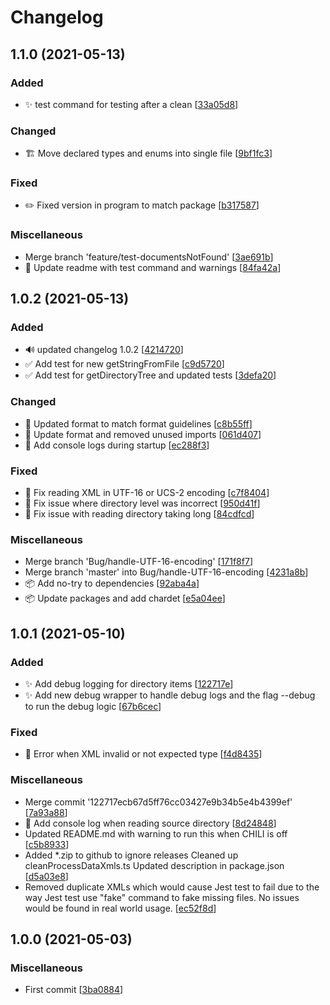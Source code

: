 # Changelog

<a name="1.1.0"></a>
## 1.1.0 (2021-05-13)

### Added

- ✨ test command for testing after a clean [[33a05d8](https://github.com/seancrowe/clean-data-xmls/commit/33a05d8290fd5a7c131a43e2d97b95a83087c94d)]

### Changed

- 🏗️ Move declared types and enums into single file [[9bf1fc3](https://github.com/seancrowe/clean-data-xmls/commit/9bf1fc387d0012f6e0404cf8a3531ccdd691234a)]

### Fixed

- ✏️ Fixed version in program to match package [[b317587](https://github.com/seancrowe/clean-data-xmls/commit/b3175873a1dff09065365cb273d58507bcd0e998)]

### Miscellaneous

-  Merge branch &#x27;feature/test-documentsNotFound&#x27; [[3ae691b](https://github.com/seancrowe/clean-data-xmls/commit/3ae691bff90da21cea381c7b0cffa0de18c96479)]
- 📝 Update readme with test command and warnings [[84fa42a](https://github.com/seancrowe/clean-data-xmls/commit/84fa42a880edbe531e8cf32ea7520583cc9a8d63)]


<a name="1.0.2"></a>
## 1.0.2 (2021-05-13)

### Added

- 🔊 updated changelog 1.0.2 [[4214720](https://github.com/seancrowe/clean-data-xmls/commit/42147201e570e46ef94cf94a28a609979410a6a4)]
- ✅ Add test for new getStringFromFile [[c9d5720](https://github.com/seancrowe/clean-data-xmls/commit/c9d5720cf84242df467efcc8615aee2b59c2398a)]
- ✅ Add test for getDirectoryTree and updated tests [[3defa20](https://github.com/seancrowe/clean-data-xmls/commit/3defa20ddc55bbdbdc820827281a0f4aca23cd4e)]

### Changed

- 🎨 Updated format to match format guidelines [[c8b55ff](https://github.com/seancrowe/clean-data-xmls/commit/c8b55ff4b714cfe5043a223d3563aac1be4f47d1)]
- 🎨 Update format and removed unused imports [[061d407](https://github.com/seancrowe/clean-data-xmls/commit/061d407c4ebdf048bb0f2840f63c7a11d97ef41f)]
- 💬 Add console logs during startup [[ec288f3](https://github.com/seancrowe/clean-data-xmls/commit/ec288f350223770543b1a0ac67c7dce32d577bfb)]

### Fixed

- 🐛 Fix reading XML in UTF-16 or UCS-2 encoding [[c7f8404](https://github.com/seancrowe/clean-data-xmls/commit/c7f840487456359de2a488c4772ff40d45182177)]
- 🐛 Fix issue where directory level was incorrect [[950d41f](https://github.com/seancrowe/clean-data-xmls/commit/950d41f4954fcfe27bc3fb8f212e0b4979435fe8)]
- 🐛 Fix issue with reading directory taking long [[84cdfcd](https://github.com/seancrowe/clean-data-xmls/commit/84cdfcddc6655602c17a42ed160512157ce1a319)]

### Miscellaneous

-  Merge branch &#x27;Bug/handle-UTF-16-encoding&#x27; [[171f8f7](https://github.com/seancrowe/clean-data-xmls/commit/171f8f75316cdb9ebd904c3ccbcb55fee1481b69)]
-  Merge branch &#x27;master&#x27; into Bug/handle-UTF-16-encoding [[4231a8b](https://github.com/seancrowe/clean-data-xmls/commit/4231a8bae0d1e3f247d5658cae733c3ef00f287a)]
- 📦 Add no-try to dependencies [[92aba4a](https://github.com/seancrowe/clean-data-xmls/commit/92aba4a10ad2cb68bd3a653eba79079e6f7a4696)]
- 📦 Update packages and add chardet [[e5a04ee](https://github.com/seancrowe/clean-data-xmls/commit/e5a04ee00bb0f7c94d434928f2af04b6c97918cf)]


<a name="1.0.1"></a>
## 1.0.1 (2021-05-10)

### Added

- ✨ Add debug logging for directory items [[122717e](https://github.com/seancrowe/clean-data-xmls/commit/122717ecb67d5ff76cc03427e9b34b5e4b4399ef)]
- ✨ Add new debug wrapper to handle debug logs and the flag --debug to run the debug logic [[67b6cec](https://github.com/seancrowe/clean-data-xmls/commit/67b6cec35d618461b54657c53613d2bc13b02dc7)]

### Fixed

- 🐛 Error when XML invalid or not expected type [[f4d8435](https://github.com/seancrowe/clean-data-xmls/commit/f4d8435a88cd5a9bca6326814245a3c6da547cd8)]

### Miscellaneous

-  Merge commit &#x27;122717ecb67d5ff76cc03427e9b34b5e4b4399ef&#x27; [[7a93a88](https://github.com/seancrowe/clean-data-xmls/commit/7a93a8800b6217d2a57705d30661f540bf0d58b1)]
- 🚀 Add console log when reading source directory [[8d24848](https://github.com/seancrowe/clean-data-xmls/commit/8d248486200cc2bf62abdb63dccb46e8f2868d10)]
-  Updated README.md with warning to run this when CHILI is off [[c5b8933](https://github.com/seancrowe/clean-data-xmls/commit/c5b8933c7bad8b558146679bd6acb79c58d7c5b8)]
-  Added *.zip to github to ignore releases Cleaned up cleanProcessDataXmls.ts Updated description in package.json [[d5a03e8](https://github.com/seancrowe/clean-data-xmls/commit/d5a03e8249fe4359fe13098f3a661786c13b2e2a)]
-  Removed duplicate XMLs which would cause Jest test to fail due to the way Jest test use &quot;fake&quot; command to fake missing files. No issues would be found in real world usage. [[ec52f8d](https://github.com/seancrowe/clean-data-xmls/commit/ec52f8d21c412c7b9611e1fccaccf66dfa040d02)]


<a name="1.0.0"></a>
## 1.0.0 (2021-05-03)

### Miscellaneous

-  First commit [[3ba0884](https://github.com/seancrowe/clean-data-xmls/commit/3ba08846fc0a9d0e94c52eb5d117faf1983b2290)]


